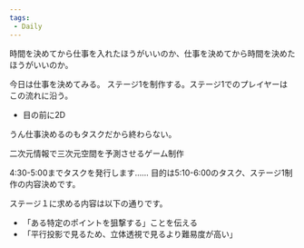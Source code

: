 ```yaml
---
tags:
 - Daily
---
```


時間を決めてから仕事を入れたほうがいいのか、仕事を決めてから時間を決めたほうがいいのか。

今日は仕事を決めてみる。
ステージ1を制作する。ステージ1でのプレイヤーはこの流れに沿う。

- 目の前に2D

うん仕事決めるのもタスクだから終わらない。

二次元情報で三次元空間を予測させるゲーム制作

4:30-5:00までタスクを発行します……
目的は5:10-6:00のタスク、ステージ1制作の内容決めです。

ステージ１に求める内容は以下の通りです。
- 「ある特定のポイントを狙撃する」ことを伝える
- 「平行投影で見るため、立体透視で見るより難易度が高い」